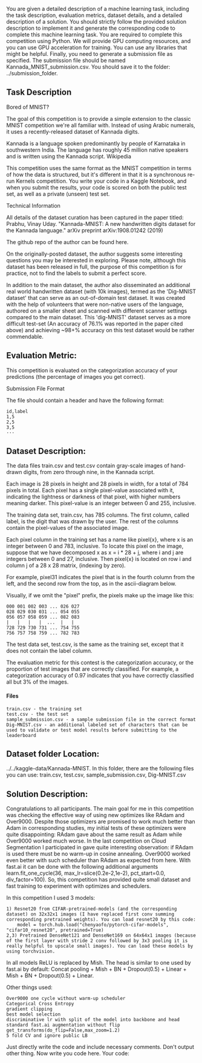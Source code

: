 You are given a detailed description of a machine learning task, including the task description, evaluation metrics, dataset details, and a detailed description of a solution.
You should strictly follow the provided solution description to implement it and generate the corresponding code to complete this machine learning task.
You are required to complete this competition using Python. We will provide GPU computing resources, and you can use GPU acceleration for training.
You can use any libraries that might be helpful.
Finally, you need to generate a submission file as specified. The submission file should be named Kannada_MNIST_submission.csv. You should save it to the folder: ../submission_folder.

## Task Description
Bored of MNIST?

The goal of this competition is to provide a simple extension to the classic MNIST competition we're all familiar with. Instead of using Arabic numerals, it uses a recently-released dataset of Kannada digits.

Kannada is a language spoken predominantly by people of Karnataka in southwestern India. The language has roughly 45 million native speakers and is written using the Kannada script. Wikipedia

This competition uses the same format as the MNIST competition in terms of how the data is structured, but it's different in that it is a synchronous re-run Kernels competition. You write your code in a Kaggle Notebook, and when you submit the results, your code is scored on both the public test set, as well as a private (unseen) test set.

Technical Information

All details of the dataset curation has been captured in the paper titled: Prabhu, Vinay Uday. "Kannada-MNIST: A new handwritten digits dataset for the Kannada language." arXiv preprint arXiv:1908.01242 (2019)

The github repo of the author can be found here.

On the originally-posted dataset, the author suggests some interesting questions you may be interested in exploring. Please note, although this dataset has been released in full, the purpose of this competition is for practice, not to find the labels to submit a perfect score.

In addition to the main dataset, the author also disseminated an additional real world handwritten dataset (with 10k images), termed as the 'Dig-MNIST dataset' that can serve as an out-of-domain test dataset. It was created with the help of volunteers that were non-native users of the language, authored on a smaller sheet and scanned with different scanner settings compared to the main dataset. This 'dig-MNIST' dataset serves as a more difficult test-set (An accuracy of 76.1% was reported in the paper cited above) and achieving ~98+% accuracy on this test dataset would be rather commendable.


##  Evaluation Metric:
This competition is evaluated on the categorization accuracy of your predictions (the percentage of images you get correct).

Submission File Format

The file should contain a header and have the following format:

    id,label
    1,5
    2,5
    3,5
    ···

##  Dataset Description:
The data files train.csv and test.csv contain gray-scale images of hand-drawn digits, from zero through nine, in the Kannada script.

Each image is 28 pixels in height and 28 pixels in width, for a total of 784 pixels in total. Each pixel has a single pixel-value associated with it, indicating the lightness or darkness of that pixel, with higher numbers meaning darker. This pixel-value is an integer between 0 and 255, inclusive.

The training data set, train.csv, has 785 columns. The first column, called label, is the digit that was drawn by the user. The rest of the columns contain the pixel-values of the associated image.

Each pixel column in the training set has a name like pixel{x}, where x is an integer between 0 and 783, inclusive. To locate this pixel on the image, suppose that we have decomposed x as x = i * 28 + j, where i and j are integers between 0 and 27, inclusive. Then pixel{x} is located on row i and column j of a 28 x 28 matrix, (indexing by zero).

For example, pixel31 indicates the pixel that is in the fourth column from the left, and the second row from the top, as in the ascii-diagram below.

Visually, if we omit the "pixel" prefix, the pixels make up the image like this:

    000 001 002 003 ... 026 027
    028 029 030 031 ... 054 055
    056 057 058 059 ... 082 083
    |   |   |   |  ...  |   |
    728 729 730 731 ... 754 755
    756 757 758 759 ... 782 783 

The test data set, test.csv, is the same as the training set, except that it does not contain the label column.

The evaluation metric for this contest is the categorization accuracy, or the proportion of test images that are correctly classified. For example, a categorization accuracy of 0.97 indicates that you have correctly classified all but 3% of the images.

#### Files

    train.csv - the training set
    test.csv - the test set
    sample_submission.csv - a sample submission file in the correct format
    Dig-MNIST.csv - an additional labeled set of characters that can be used to validate or test model results before submitting to the leaderboard

## Dataset folder Location: 
../../kaggle-data/Kannada-MNIST. In this folder, there are the following files you can use: train.csv, test.csv, sample_submission.csv, Dig-MNIST.csv

## Solution Description:
Congratulations to all participants. The main goal for me in this competition was checking the effective way of using new optimizes like RAdam and Over9000. Despite those optimizers are promised to work much better than Adam in corresponding studies, my initial tests of these optimizers were quite disappointing: RAdam gave about the same result as Adam while Over9000 worked much worse. In the last competition on Cloud Segmentation I participated in gave quite interesting observation: if RAdam is used there must be no warm-up in cosine annealing. Over9000 worked even better with such scheduler than RAdam as expected from here. With fast.ai it can be done with the following additional arguments learn.fit_one_cycle(36, max_lr=slice(0.2e-2,1e-2), pct_start=0.0, div_factor=100). So, this competition has provided quite small dataset and fast training to experiment with optimizes and schedulers.

In this competition I used 3 models:

    1) Resnet20 from CIFAR-pretrained-models (and the corresponding dataset) on 32x32x1 images (I have replaced first conv summing corresponding pretrained weights). You can load resnet20 by this code:
        model = torch.hub.load("chenyaofo/pytorch-cifar-models", "cifar10_resnet20", pretrained=True)
    2,3) Pretrained DenseNet121 and DenseNet169 on 64x64x1 images (because of the first layer with stride 2 conv followed by 3x3 pooling it is really helpful to upscale small images). You can load these models by using torchvision.

In all models ReLU is replaced by Mish. The head is similar to one used by fast.ai by default: Concat pooling + Mish + BN + Dropout(0.5) + Linear + Mish + BN + Dropout(0.5) + Linear.

Other things used:

    Over9000 one cycle without warm-up scheduler
    Categorical Cross Entropy
    gradient clipping
    best model selection
    discriminative lr with split of the model into backbone and head
    standard fast.ai augmentation without flip get_transforms(do_flip=False,max_zoom=1.2)
    5 fold CV and ignore public LB


Just directly write the code and include necessary comments. Don't output other thing. Now write you code here. 
Your code: